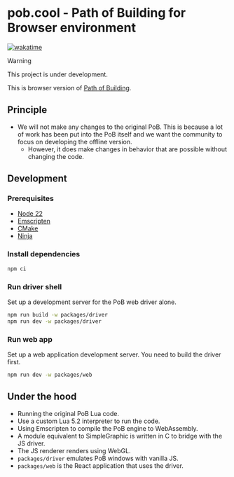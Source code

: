 # pob.cool - Path of Building for Browser environment

[![wakatime](https://wakatime.com/badge/user/018dace5-5642-4ac8-88a7-2ec0a867f8a7/project/fa7418b8-8ddb-479c-805b-ce2043f24d24.svg)](https://wakatime.com/badge/user/018dace5-5642-4ac8-88a7-2ec0a867f8a7/project/fa7418b8-8ddb-479c-805b-ce2043f24d24)

> [!WARNING]
> This project is under development. 

This is browser version of [Path of Building](https://pathofbuilding.community/).

## Principle

- We will not make any changes to the original PoB. This is because a lot of work has been put into the PoB itself and
  we want the community to focus on developing the offline version.
  - However, it does make changes in behavior that are possible without changing the code.

## Development

### Prerequisites

- [Node 22](https://nodejs.org/)
- [Emscripten](https://emscripten.org/)
- [CMake](https://cmake.org/)
- [Ninja](https://ninja-build.org/)

### Install dependencies

```bash
npm ci
```

### Run driver shell

Set up a development server for the PoB web driver alone.

```bash
npm run build -w packages/driver
npm run dev -w packages/driver
```

### Run web app

Set up a web application development server.
You need to build the driver first.

```bash
npm run dev -w packages/web
```

## Under the hood

- Running the original PoB Lua code.
- Use a custom Lua 5.2 interpreter to run the code.
- Using Emscripten to compile the PoB engine to WebAssembly.
- A module equivalent to SimpleGraphic is written in C to bridge with the JS driver.
- The JS renderer renders using WebGL.
- `packages/driver` emulates PoB windows with vanilla JS.
- `packages/web` is the React application that uses the driver.
